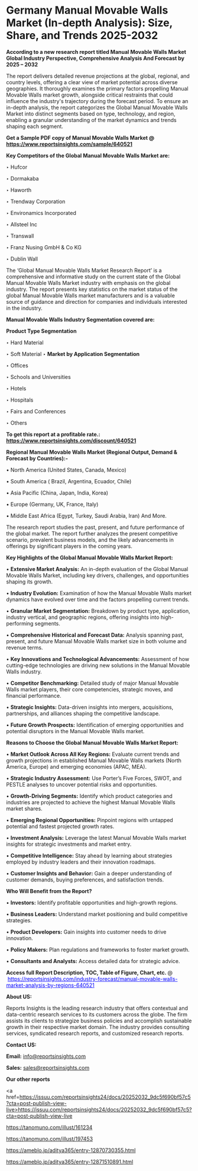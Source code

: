 # Germany Manual Movable Walls Market (In-depth Analysis): Size, Share, and Trends 2025-2032

<strong>According to a new research report titled Manual Movable Walls Market Global Industry Perspective, Comprehensive Analysis And Forecast by 2025 – 2032</strong>

The report delivers detailed revenue projections at the global, regional, and country levels, offering a clear view of market potential across diverse geographies. It thoroughly examines the primary factors propelling Manual Movable Walls market growth, alongside critical restraints that could influence the industry's trajectory during the forecast period. To ensure an in-depth analysis, the report categorizes the Global Manual Movable Walls Market into distinct segments based on type, technology, and region, enabling a granular understanding of the market dynamics and trends shaping each segment.

<strong>Get a Sample PDF copy of Manual Movable Walls Market </strong><strong>@<a href=https://www.reportsinsights.com/sample/640521 style=color:#0000ff;> https://www.reportsinsights.com/sample/640521</a></strong></font>

<strong>Key Competitors of the Global Manual Movable Walls Market are:</strong>

‣ Hufcor

‣ Dormakaba

‣ Haworth

‣ Trendway Corporation

‣ Environamics Incorporated

‣ Allsteel Inc

‣ Transwall

‣ Franz Nusing GmbH & Co KG

‣ Dublin Wall

The ‘Global Manual Movable Walls Market Research Report’ is a comprehensive and informative study on the current state of the Global Manual Movable Walls Market industry with emphasis on the global industry. The report presents key statistics on the market status of the global Manual Movable Walls market manufacturers and is a valuable source of guidance and direction for companies and individuals interested in the industry.

<strong>Manual Movable Walls Industry Segmentation covered are:</strong>

<strong>Product Type Segmentation</strong>

‣ Hard Material

‣ Soft Material
‣ 
<strong>Market by Application Segmentation</strong>

‣ Offices

‣ Schools and Universities

‣ Hotels

‣ Hospitals

‣ Fairs and Conferences

‣ Others

<strong>To get this report at a profitable rate.: <a href=https://www.reportsinsights.com/discount/640521 style=color:#0000ff;>https://www.reportsinsights.com/discount/640521</a></strong></font>

<strong>Regional Manual Movable Walls Market (Regional Output, Demand &amp; Forecast by Countries):-</strong>

• North America (United States, Canada, Mexico)

• South America ( Brazil, Argentina, Ecuador, Chile)

• Asia Pacific (China, Japan, India, Korea)

• Europe (Germany, UK, France, Italy)

• Middle East Africa (Egypt, Turkey, Saudi Arabia, Iran) And More.

The research report studies the past, present, and future performance of the global market. The report further analyzes the present competitive scenario, prevalent business models, and the likely advancements in offerings by significant players in the coming years.

<strong>Key Highlights of the Global Manual Movable Walls Market Report:</strong>

• <strong>Extensive Market Analysis:</strong> An in-depth evaluation of the Global Manual Movable Walls Market, including key drivers, challenges, and opportunities shaping its growth.

• <strong>Industry Evolution:</strong> Examination of how the Manual Movable Walls market dynamics have evolved over time and the factors propelling current trends.

• <strong>Granular Market Segmentation:</strong> Breakdown by product type, application, industry vertical, and geographic regions, offering insights into high-performing segments.

• <strong>Comprehensive Historical and Forecast Data:</strong> Analysis spanning past, present, and future Manual Movable Walls market size in both volume and revenue terms.

• <strong>Key Innovations and Technological Advancements:</strong> Assessment of how cutting-edge technologies are driving new solutions in the Manual Movable Walls industry.

• <strong>Competitor Benchmarking:</strong> Detailed study of major Manual Movable Walls market players, their core competencies, strategic moves, and financial performance.

• <strong>Strategic Insights:</strong> Data-driven insights into mergers, acquisitions, partnerships, and alliances shaping the competitive landscape.

• <strong>Future Growth Prospects:</strong> Identification of emerging opportunities and potential disruptors in the Manual Movable Walls market.

<strong>Reasons to Choose the Global Manual Movable Walls Market Report:</strong>

• <strong>Market Outlook Across All Key Regions:</strong> Evaluate current trends and growth projections in established Manual Movable Walls markets (North America, Europe) and emerging economies (APAC, MEA).

• <strong>Strategic Industry Assessment:</strong> Use Porter’s Five Forces, SWOT, and PESTLE analyses to uncover potential risks and opportunities.

• <strong>Growth-Driving Segments:</strong> Identify which product categories and industries are projected to achieve the highest Manual Movable Walls market shares.

• <strong>Emerging Regional Opportunities:</strong> Pinpoint regions with untapped potential and fastest projected growth rates.

• <strong>Investment Analysis:</strong> Leverage the latest Manual Movable Walls market insights for strategic investments and market entry.

• <strong>Competitive Intelligence:</strong> Stay ahead by learning about strategies employed by industry leaders and their innovation roadmaps.

• <strong>Customer Insights and Behavior:</strong> Gain a deeper understanding of customer demands, buying preferences, and satisfaction trends.

<strong>Who Will Benefit from the Report?</strong>

• <strong>Investors:</strong> Identify profitable opportunities and high-growth regions.

• <strong>Business Leaders:</strong> Understand market positioning and build competitive strategies.

• <strong>Product Developers:</strong> Gain insights into customer needs to drive innovation.

• <strong>Policy Makers:</strong> Plan regulations and frameworks to foster market growth.

• <strong>Consultants and Analysts:</strong> Access detailed data for strategic advice.
</ul>
<strong>Access full Report Description, TOC, Table of Figure, Chart, etc. </strong>@  <a href=https://reportsinsights.com/industry-forecast/manual-movable-walls-market-analysis-by-regions-640521 style=color:#0000ff;>https://reportsinsights.com/industry-forecast/manual-movable-walls-market-analysis-by-regions-640521</a></font>

<strong><strong>About US</strong>:</strong>

Reports Insights is the leading research industry that offers contextual and data-centric research services to its customers across the globe. The firm assists its clients to strategize business policies and accomplish sustainable growth in their respective market domain. The industry provides consulting services, syndicated research reports, and customized research reports.

<strong>Contact US:</strong>

<p class=""""><b>Email:</b> <a href=mailto:info@reportsinsights.com>info@reportsinsights.com</a></p>
<p class=""""><b>Sales:</b> <a href=mailto:sales@reportsinsights.com>sales@reportsinsights.com</a></p>

<strong>Our other reports</strong>

<a href=https://issuu.com/reportsinsights24/docs/20252032_9dc5f690bf57c5?cta=post-publish-view-live>https://issuu.com/reportsinsights24/docs/20252032_9dc5f690bf57c5?cta=post-publish-view-live</a>

<a href=https://tanomuno.com/illust/161234>https://tanomuno.com/illust/161234</a>

<a href=https://tanomuno.com/illust/197453>https://tanomuno.com/illust/197453</a>

<a href=https://ameblo.jp/aditya365/entry-12870730355.html>https://ameblo.jp/aditya365/entry-12870730355.html</a>

<a href=https://ameblo.jp/aditya365/entry-12871510891.html>https://ameblo.jp/aditya365/entry-12871510891.html</a>
